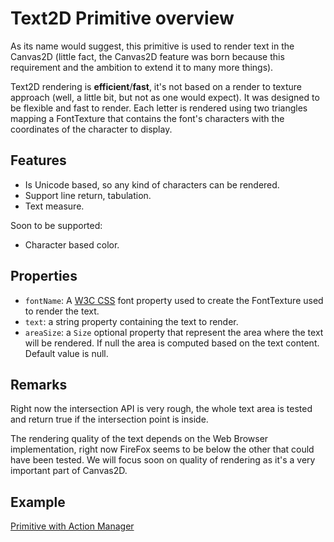 # Text2D Primitive overview

As its name would suggest, this primitive is used to render text in the Canvas2D (little fact, the Canvas2D feature was born because this requirement and the ambition to extend it to many more things).

Text2D rendering is **efficient**/**fast**, it's not based on a render to texture approach (well, a little bit, but not as one would expect). It was designed to be flexible and fast to render. Each letter is rendered using two triangles mapping a FontTexture that contains the font's characters with the coordinates of the character to display.

## Features

 - Is Unicode based, so any kind of characters can be rendered.
 - Support line return, tabulation.
 - Text measure.
 
Soon to be supported:

 - Character based color.

## Properties

 - `fontName`: A [W3C CSS](https://www.w3.org/wiki/CSS/Properties/font) font property used to create the FontTexture used to render the text.
 - `text`: a string property containing the text to render.
 - `areaSize`: a `Size` optional property that represent the area where the text will be rendered. If null the area is computed based on the text content. Default value is null.

## Remarks

Right now the intersection API is very rough, the whole text area is tested and return true if the intersection point is inside.

The rendering quality of the text depends on the Web Browser implementation, right now FireFox seems to be below the other that could have been tested. We will focus soon on quality of rendering as it's a very important part of Canvas2D.

## Example

[Primitive with Action Manager](http://babylonjs-playground.com/#1ONKPJ#5)


